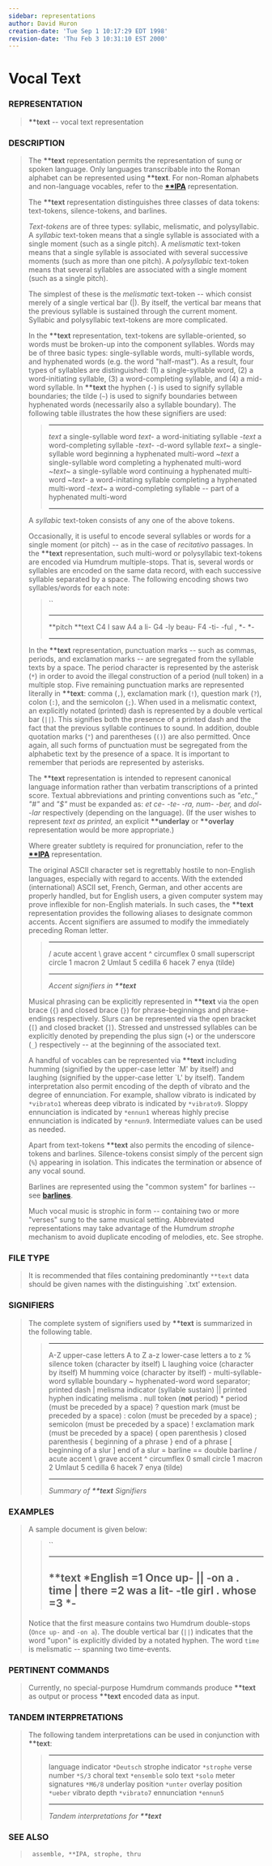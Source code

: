 ```yaml
---
sidebar: representations
author: David Huron
creation-date: 'Tue Sep 1 10:17:29 EDT 1998'
revision-date: 'Thu Feb 3 10:31:10 EST 2000'
---
```



Vocal Text
=====================================

### REPRESENTATION

> **\*\*text** \-- vocal text representation

### DESCRIPTION

> The **\*\*text** representation permits the representation of sung or
> spoken language. Only languages transcribable into the Roman alphabet
> can be represented using **\*\*text**. For non-Roman alphabets and
> non-language vocables, refer to the [**\*\*IPA**](IPA.rep.html)
> representation.
>
> The **\*\*text** representation distinguishes three classes of data
> tokens: text-tokens, silence-tokens, and barlines.
>
> *Text-tokens* are of three types: syllabic, melismatic, and
> polysyllabic. A *syllabic* text-token means that a single syllable is
> associated with a single moment (such as a single pitch). A
> *melismatic* text-token means that a single syllable is associated
> with several successive moments (such as more than one pitch). A
> *polysyllabic* text-token means that several syllables are associated
> with a single moment (such as a single pitch).
>
> The simplest of these is the *melismatic* text-token \-- which consist
> merely of a single vertical bar (\|). By itself, the vertical bar
> means that the previous syllable is sustained through the current
> moment. Syllabic and polysyllabic text-tokens are more complicated.
>
> In the **\*\*text** representation, text-tokens are syllable-oriented,
> so words must be broken-up into the component syllables. Words may be
> of three basic types: single-syllable words, multi-syllable words, and
> hyphenated words (e.g. the word \"half-mast\"). As a result, four
> types of syllables are distinguished: (1) a single-syllable word, (2)
> a word-initiating syllable, (3) a word-completing syllable, and (4) a
> mid-word syllable. In **\*\*text** the hyphen (`-`) is used to signify
> syllable boundaries; the tilde (`~`) is used to signify boundaries
> between hyphenated words (necessarily also a syllable boundary). The
> following table illustrates the how these signifiers are used:
>
> >   ------------ ----------------------------------------------------------------
> >   *text*       a single-syllable word
> >   *text*-      a word-initiating syllable
> >   -*text*      a word-completing syllable
> >   -*text*-     -d-word syllable
> >   *text*\~     a single-syllable word beginning a hyphenated multi-word
> >   \~*text*     a single-syllable word completing a hyphenated multi-word
> >   \~*text*\~   a single-syllable word continuing a hyphenated multi-word
> >   \~*text*-    a word-initating syllable completing a hyphenated multi-word
> >   -*text*\~    a word-completing syllable \-- part of a hyphenated multi-word
> >   ------------ ----------------------------------------------------------------
> >
> A *syllabic* text-token consists of any one of the above tokens.
>
> Occasionally, it is useful to encode several syllables or words for a
> single moment (or pitch) \-- as in the case of *recitativo* passages.
> In the **\*\*text** representation, such multi-word or polysyllabic
> text-tokens are encoded via Humdrum multiple-stops. That is, several
> words or syllables are encoded on the same data record, with each
> successive syllable separated by a space. The following encoding shows
> two syllables/words for each note:
>
> > ``
> >
> >   ----------- -------------
> >   \*\*pitch   \*\*text
> >   C4          I saw
> >   A4          a li-
> >   G4          -ly beau-
> >   F4          -ti- -ful ,
> >   \*-         \*-
> >   ----------- -------------
> >
> In the **\*\*text** representation, punctuation marks \-- such as
> commas, periods, and exclamation marks \-- are segregated from the
> syllable texts by a space. The period character is represented by the
> asterisk (`*`) in order to avoid the illegal construction of a period
> (null token) in a multiple stop. Five remaining punctuation marks are
> represented literally in **\*\*text**: comma (`,`), exclamation mark
> (`!`), question mark (`?`), colon (`:`), and the semicolon (`;`). When
> used in a melismatic context, an explicitly notated (printed) dash is
> represented by a double vertical bar (`||`). This signifies both the
> presence of a printed dash and the fact that the previous syllable
> continues to sound. In addition, double quotation marks (`"`) and
> parentheses (`()`) are also permitted. Once again, all such forms of
> punctuation must be segregated from the alphabetic text by the
> presence of a space. It is important to remember that periods are
> represented by asterisks.
>
> The **\*\*text** representation is intended to represent canonical
> language information rather than verbatim transcriptions of a printed
> score. Textual abbreviations and printing conventions such as
> *\"etc.,\" \"\#\"* and *\"\$\"* must be expanded as: *et ce- -te- -ra,
> num- -ber,* and *dol- -lar* respectively (depending on the language).
> (If the user wishes to represent *text as printed,* an explicit
> **\*\*underlay** or **\*\*overlay** representation would be more
> appropriate.)
>
> Where greater subtlety is required for pronunciation, refer to the
> [**\*\*IPA**](IPA.rep.html) representation.
>
> The original ASCII character set is regrettably hostile to non-English
> languages, especially with regard to accents. With the extended
> (international) ASCII set, French, German, and other accents are
> properly handled, but for English users, a given computer system may
> prove inflexible for non-English materials. In such cases, the
> **\*\*text** representation provides the following aliases to
> designate common accents. Accent signifiers are assumed to modify the
> immediately preceding Roman letter.
>
> >   ---- --------------------------
> >   /    acute accent
> >   \\   grave accent
> >   \^   circumflex
> >   0    small superscript circle
> >   1    macron
> >   2    Umlaut
> >   5    cedilla
> >   6    hacek
> >   7    enya (tilde)
> >   ---- --------------------------
> >
> > *Accent signifiers in **\*\*text***
>
> Musical phrasing can be explicitly represented in **\*\*text** via the
> open brace (`{`) and closed brace (`}`) for phrase-beginnings and
> phrase-endings respectively. Slurs can be represented via the open
> bracket (`[`) and closed bracket (`]`). Stressed and unstressed
> syllables can be explicitly denoted by prepending the plus sign (`+`)
> or the underscore (`_`) respectively \-- at the beginning of the
> associated text.
>
> A handful of vocables can be represented via **\*\*text** including
> humming (signified by the upper-case letter \`M\' by itself) and
> laughing (signified by the upper-case letter \`L\' by itself). Tandem
> interpretation also permit encoding of the depth of vibrato and the
> degree of ennunciation. For example, shallow vibrato is indicated by
> `*vibrato1` whereas deep vibrato is indicated by `*vibrato9`. Sloppy
> ennunciation is indicated by `*ennun1` whereas highly precise
> ennunciation is indicated by `*ennun9`. Intermediate values can be
> used as needed.
>
> Apart from text-tokens **\*\*text** also permits the encoding of
> silence-tokens and barlines. Silence-tokens consist simply of the
> percent sign (`%`) appearing in isolation. This indicates the
> termination or absence of any vocal sound.
>
> Barlines are represented using the \"common system\" for barlines \--
> see [**barlines**](barlines.rep.html).
>
> Much vocal music is strophic in form \-- containing two or more
> \"verses\" sung to the same musical setting. Abbreviated
> representations may take advantage of the Humdrum *strophe* mechanism
> to avoid duplicate encoding of melodies, etc. See
> <span class="tool">strophe</span>.

### FILE TYPE

> It is recommended that files containing predominantly `**text` data
> should be given names with the distinguishing \`.txt\' extension.

### SIGNIFIERS

> The complete system of signifiers used by **\*\*text** is summarized
> in the following table.
>
> >   ------ ------------------------------------------------
> >   A-Z    upper-case letters A to Z
> >   a-z    lower-case letters a to z
> >   \%     silence token (character by itself)
> >   L      laughing voice (character by itself)
> >   M      humming voice (character by itself)
> >   \-     multi-syllable-word syllable boundary
> >   \~     hyphenated-word word separator; printed dash
> >   \|     melisma indicator (syllable sustain)
> >   \|\|   printed hyphen indicating melisma
> >   .      null token (**not** period)
> >   \*     period (must be preceded by a space)
> >   ?      question mark (must be preceded by a space)
> >   :      colon (must be preceded by a space)
> >   ;      semicolon (must be preceded by a space)
> >   !      exclamation mark (must be preceded by a space)
> >   (      open parenthesis
> >   )      closed parenthesis
> >   {      beginning of a phrase
> >   }      end of a phrase
> >   \[     beginning of a slur
> >   \]     end of a slur
> >   =      barline
> >   ==     double barline
> >   /      acute accent
> >   \\     grave accent
> >   \^     circumflex
> >   0      small circle
> >   1      macron
> >   2      Umlaut
> >   5      cedilla
> >   6      hacek
> >   7      enya (tilde)
> >   ------ ------------------------------------------------
> >
> > *Summary of **\*\*text** Signifiers*

### EXAMPLES

> A sample document is given below:
>
> > ``
> >
> >   -----------
> >   \*\*text
> >   \*English
> >   =1
> >   Once up-
> >   \|\|
> >   -on a
> >   .
> >   time
> >   \|
> >   there
> >   =2
> >   was a
> >   lit- -tle
> >   girl
> >   .
> >   whose
> >   =3
> >   \*-
> >   -----------
> >
> Notice that the first measure contains two Humdrum double-stops
> (`Once up-` and `-on a`). The double vertical bar (`||`) indicates
> that the word \"upon\" is explicitly divided by a notated hyphen. The
> word `time` is melismatic \-- spanning two time-events.

### PERTINENT COMMANDS

> Currently, no special-purpose Humdrum commands produce **\*\*text** as
> output or process **\*\*text** encoded data as input.

### TANDEM INTERPRETATIONS

> The following tandem interpretations can be used in conjunction with
> **\*\*text**:
>
> >   -------------------- -------------
> >   language indicator   `*Deutsch`
> >   strophe indicator    `*strophe`
> >   verse number         `*S/3`
> >   choral text          `*ensemble`
> >   solo text            `*solo`
> >   meter signatures     `*M6/8`
> >   underlay position    `*unter`
> >   overlay position     `*ueber`
> >   vibrato depth        `*vibrato7`
> >   ennunciation         `*ennun5`
> >   -------------------- -------------
> >
> > *Tandem interpretations for **\*\*text***

### SEE ALSO

> ` assemble, **IPA, strophe, thru`

